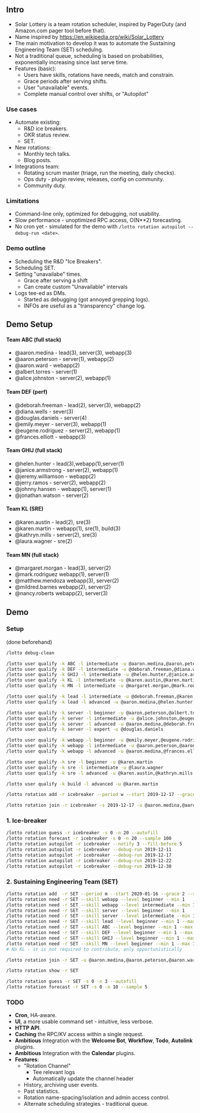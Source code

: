 ## Intro

- Solar Lottery is a team rotation scheduler, inspired by PagerDuty (and Amazon.com pager tool before that).
- Name inspired by https://en.wikipedia.org/wiki/Solar_Lottery
- The main motivation to develop it was to automate the Sustaining Engineering Team (SET) schedulng.
- Not a traditional queue, scheduling is based on probabilities, exponentially increasing since last serve time.
- Features (basic):
    - Users have skills, rotations have needs, match and constrain.
    - Grace periods after serving shifts.
    - User "unavailable" events.
    - Complete manual control over shifts, or "Autopilot"

### Use cases

- Automate existing:
    - R&D ice breakers.
    - OKR status review.
    - SET.
- New rotations:
    - Monthly tech talks.
    - Blog posts.
- Integrations team:
    - Rotating scrum master (triage, run the meeting, daily checks).
    - Ops duty - plugin review, releases, config on community.
    - Community duty.

### Limitations 

- Command-line only, optimized for debugging, not usability.
- Slow performance - unoptimized RPC access, O(N**2) forecasting.
- No cron yet - simulated for the demo with `/lotto rotation autopilot --debug-run <date>`.

### Demo outline

- Scheduling the R&D "Ice Breakers".
- Scheduling SET.
- Setting "unavailabe" times.
    - Grace after serving a shift
    - Can create custom "Unavailable" intervals
- Logs tee-ed as DMs.
    - Started as debugging (got annoyed grepping logs).
    - INFOs are useful as a "transparency" change log.

## Demo Setup

#### Team ABC (full stack)
- @aaron.medina - lead(3), server(3), webapp(3)
- @aaron.peterson - server(1), webapp(2)
- @aaron.ward - webapp(2)
- @albert.torres - server(1)
- @alice.johnston - server(2), webapp(1)

#### Team DEF (perf)
- @deborah.freeman - lead(2), server(3), webapp(2)
- @diana.wells - sever(3)
- @douglas.daniels - server(4)
- @emily.meyer - server(3), webapp(1)
- @eugene.rodriguez - server(2), webapp(1)
- @frances.elliott - webapp(3)

#### Team GHIJ (full stack)
- @helen.hunter - lead(3),webapp(1),server(1)
- @janice.armstrong - server(2), webapp(1)
- @jeremy.williamson - webapp(2)
- @jerry.ramos - server(2), webapp(2)
- @johnny.hansen - webapp(1), server(1)
- @jonathan.watson - server(2)

#### Team KL (SRE)
- @karen.austin - lead(2), sre(3)
- @karen.martin - webapp(1), sre(1), build(3)
- @kathryn.mills - server(2), sre(3)
- @laura.wagner - sre(2)

#### Team MN (full stack)
- @margaret.morgan - lead(3), server(2)
- @mark.rodriguez webapp(1), server(1)
- @matthew.mendoza webapp(3), server(2)
- @mildred.barnes webapp(2), server(2)
- @nancy.roberts webapp(2), server(3)

## Demo

### Setup
(done beforehand)

```sh
/lotto debug-clean

/lotto user qualify -k ABC -l intermediate -u @aaron.medina,@aaron.peterson,@aaron.ward,@albert.torres,@alice.johnston
/lotto user qualify -k DEF -l intermediate -u @deborah.freeman,@diana.wells,@douglas.daniels,@emily.meyer,@eugene.rodriguez,@frances.elliott
/lotto user qualify -k GHIJ -l intermediate -u @helen.hunter,@janice.armstrong,@jeremy.williamson,@jerry.ramos,@johnny.hansen,@jonathan.watson
/lotto user qualify -k KL -l intermediate -u @karen.austin,@karen.martin,@kathryn.mills,@laura.wagner
/lotto user qualify -k MN -l intermediate -u @margaret.morgan,@mark.rodriguez,@matthew.mendoza,@mildred.barnes,@nancy.roberts

/lotto user qualify -k lead -l intermediate -u @deborah.freeman,@karen.austin
/lotto user qualify -k lead -l advanced -u @aaron.medina,@helen.hunter,@margaret.morgan

/lotto user qualify -k server -l beginner -u @aaron.peterson,@albert.torres,@helen.hunter,@johnny.hansen,@mark.rodriguez
/lotto user qualify -k server -l intermediate -u @alice.johnston,@eugene.rodriguez,@janice.armstrong,@jerry.ramos,@jonathan.watson,@kathryn.mills,@margaret.morgan,@matthew.mendoza,@mildred.barnes
/lotto user qualify -k server -l advanced -u @aaron.medina,@deborah.freeman,@diana.wells,@emily.meyer,@nancy.roberts
/lotto user qualify -k server -l expert -u @douglas.daniels

/lotto user qualify -k webapp -l beginner -u @emily.meyer,@eugene.rodriguez,@helen.hunter,@janice.armstrong,@johnny.hansen,@karen.martin,@mark.rodriguez,@mildred.barnes
/lotto user qualify -k webapp -l intermediate -u @aaron.peterson,@aaron.ward,@deborah.freeman,@jeremy.williamson,@jerry.ramos,@nancy.roberts
/lotto user qualify -k webapp -l advanced -u @aaron.medina,@frances.elliott,@matthew.mendoza

/lotto user qualify -k sre -l beginner -u @karen.martin
/lotto user qualify -k sre -l intermediate -u @laura.wagner
/lotto user qualify -k sre -l advanced -u @karen.austin,@kathryn.mills

/lotto user qualify -k build -l advanced -u @karen.martin

/lotto rotation add -r icebreaker --period w --start 2019-12-17 --grace 3 --size 2

/lotto rotation join -r icebreaker -s 2019-12-17 -u @aaron.medina,@aaron.peterson,@aaron.ward,@albert.torres,@alice.johnston,@deborah.freeman,@diana.wells,@douglas.daniels,@emily.meyer,@eugene.rodriguez,@frances.elliott,@helen.hunter,@janice.armstrong,@jeremy.williamson,@jerry.ramos,@johnny.hansen,@jonathan.watson,@karen.austin,@karen.martin,@kathryn.mills,@laura.wagner,@margaret.morgan,@mark.rodriguez,@matthew.mendoza,@mildred.barnes,@nancy.roberts

```

### 1. Ice-breaker
```sh
/lotto rotation guess -r icebreaker -s 0 -n 20 --autofill
/lotto rotation forecast -r icebreaker -s 0 -n 20 --sample 100
/lotto rotation autopilot -r icebreaker --notify 3 --fill-before 5
/lotto rotation autopilot -r icebreaker --debug-run 2019-12-11
/lotto rotation autopilot -r icebreaker --debug-run 2019-12-17
/lotto rotation autopilot -r icebreaker --debug-run 2019-12-22
/lotto rotation autopilot -r icebreaker --debug-run 2019-12-30
```

### 2. Sustaining Engineering Team (SET)

```sh
/lotto rotation add  -r SET --period m --start 2020-01-16 --grace 2 --size 5
/lotto rotation need -r SET --skill webapp --level beginner --min 1
/lotto rotation need -r SET --skill webapp --level intermediate --min 1 
/lotto rotation need -r SET --skill server --level beginner --min 1
/lotto rotation need -r SET --skill server --level intermediate --min 1
/lotto rotation need -r SET --skill lead --level beginner --min 1 --max 1
/lotto rotation need -r SET --skill ABC --level beginner --min 1 --max 1
/lotto rotation need -r SET --skill DEF --level beginner --min 1 --max 1
/lotto rotation need -r SET --skill GHIJ --level beginner --min 1 --max 1
/lotto rotation need -r SET --skill MN --level beginner --min 1 --max 1
# No KL - it is not required to contribute, only opportunistically

/lotto rotation join -r SET -u @aaron.medina,@aaron.peterson,@aaron.ward,@albert.torres,@alice.johnston,@deborah.freeman,@diana.wells,@douglas.daniels,@emily.meyer,@eugene.rodriguez,@frances.elliott,@helen.hunter,@janice.armstrong,@jeremy.williamson,@jerry.ramos,@johnny.hansen,@jonathan.watson,@karen.austin,@karen.martin,@kathryn.mills,@laura.wagner,@margaret.morgan,@mark.rodriguez,@matthew.mendoza,@mildred.barnes,@nancy.roberts

/lotto rotation show -r SET

/lotto rotation guess -r SET -s 0 -n 3 --autofill
/lotto rotation forecast -r SET -s 0 -n 10 --sample 5
```

### TODO
- **Cron**, HA-aware.
- **UI**, a more usable command set - intuitive, less verbose.
- **HTTP API**.
- **Caching** the RPC/KV access within a single request.
- **Ambitious** Integration with the **Welcome Bot**, **Workflow**, **Todo**, **Autolink** plugins.
- **Ambitious** Integration with the **Calendar** plugins.
- **Features**:
    - "Rotation Channel"
        - Tee relevant logs
        - Automatically update the channel header
    - History, archiving user events.
    - Past statistics.
    - Rotation name-spacing/isolation and admin access control.
    - Alternate scheduling strategies - traditional queue.